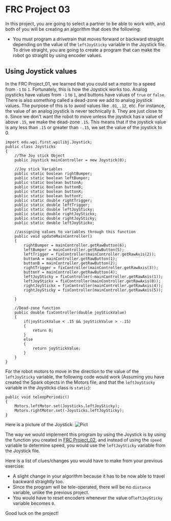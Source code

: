 # FRC Project 03 #
In this project, you are going to select a partner to be able to work with, and both of you will be creating  an algorithm that does the following:
* You must program a drivetrain that moves forward or backward straight depending on the value of the ```leftJoySticky``` variable in the Joystick file. To drive straight, you are going to create a program that can make the robot go straight by using encoder values. 

## Using Joystick values ##
In the FRC Project_01, we learned that you could set a motor to a speed from ```-1``` to ```1```. Fortunately, this is how the Joystick works too. Analog joysticks have values from ```-1``` to ```1```, and buttons have values of ```true``` or ```false```. There is also something called a dead-zone we add to analog joystick values. The purpose of this is to avoid values like ```.01```, ```.12```, etc. For instance, the value of an analog joystick is never technically ```0```. They are just close to ```0```.  Since we don't want the robot to move unless the joystick has a value of above ```.15```, we make the dead-zone ```.15```. This means that if the joystick value is any less than ```.15``` or greater than ```-.15```, we set the value of the joystick to 0.
```
import edu.wpi.first.wpilibj.Joystick;
public class Joysticks 
{
	//The Joy stick Object
	public Joystick mainController = new Joystick(0);
	
	//Joy stick Variables
	public static boolean rightBumper;
	public static boolean leftBumper;
	public static boolean buttonA;
	public static boolean buttonB;
	public static boolean buttonX;
	public static boolean buttonY;
	public static double rightTrigger;
	public static double leftTrigger;	
	public static double leftJoySticky;
	public static double rightJoyStickx;
	public static double rightJoySticky;
	public static double leftJoyStickx;
	
	//assigning values to variables through this function
	public void updateMainController()
	{
		rightBumper = mainController.getRawButton(6);
		leftBumper = mainController.getRawButton(5);
		leftTrigger = fixController(mainController.getRawAxis(2));
		buttonA = mainController.getRawButton(1);
		buttonB = mainController.getRawButton(2);
		rightTrigger = fixController(mainController.getRawAxis(3));
		buttonY = mainController.getRawButton(4);
		leftJoySticky = fixController(-mainController.getRawAxis(1));
		leftJoyStickx = fixController(mainController.getRawAxis(0));
		rightJoyStickx = fixController(mainController.getRawAxis(4));
		rightJoySticky = fixController(mainController.getRawAxis(5));
		
	}
	
	//Dead-zone function
	public double fixController(double joyStickValue)
	{
		if(joyStickValue < .15 && joyStickValue > -.15)
		{
			return 0;
		}
		else
		{
			return joyStickValue;
		}
	}
}

```

For the robot motors to move in the direction to the value of the ```leftJoySticky``` variable, the following code would work (Assuming you have created the Spark objects in the Motors file, and that the ```leftJoySticky``` variable in the Joysticks class is ```static```):
```
public void teleopPeriodic() 
{
	Motors.leftMotor.set(Joysticks.leftJoySticky);
	Motors.rightMotor.set(-Joysticks.leftJoySticky);
}
```
Here is a picture of the Joystick:
![Pict](http://www.team358.org/files/programming/ControlSystem2015-2019/images/XBoxControlMapping.jpg)

The way we would implement this program by using the Joystick is by using the function you created in [FRC Project_02](https://github.com/MillenniumFalcons/FRC_Java_Tutorials/tree/master/FRC_Project_02), and instead of using the ```speed``` variable to determine speed, you would use the ```leftJoySticky``` variable from the Joystick file. 

Here is a list of clues/changes you would have to make from your previous exercise:
* A slight change in your algorithm because it has to be now able to travel backward straightly too.
* Since the program will be tele-operated, there will be no ```distance``` variable, unlike the previous project.
* You would have to reset encoders whenever the value of```leftJoySticky``` variable becomes ```0```.

Good luck on the project!
